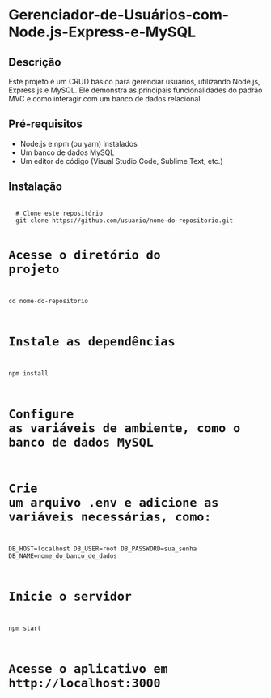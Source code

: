 # Gerenciador-de-Usuários-com-Node.js-Express-e-MySQL
<h2>Descrição</h2>
<p>Este projeto é um CRUD básico para gerenciar usuários, utilizando Node.js, Express.js e MySQL. Ele demonstra as principais funcionalidades do padrão MVC e como interagir com um banco de dados relacional.</p>

<h2>Pré-requisitos</h2>
<ul>
  <li>Node.js e npm (ou yarn) instalados</li>
  <li>Um banco de dados MySQL</li>
  <li>Um editor de código (Visual Studio Code, Sublime Text, etc.)</li>
</ul>

<h2>Instalação</h2>
<pre>
  <code>
  # Clone este repositório
  git clone https://github.com/usuario/nome-do-repositorio.git

  # Acesse o diretório do projeto
  cd nome-do-repositorio

  # Instale as dependências
  npm install

  # Configure as variáveis de ambiente, como o banco de dados MySQL
  # Crie um arquivo .env e adicione as variáveis necessárias, como:
  DB_HOST=localhost
  DB_USER=root
  DB_PASSWORD=sua_senha
  DB_NAME=nome_do_banco_de_dados

  # Inicie o servidor
  npm start

  # Acesse o aplicativo em http://localhost:3000
  </code>
</pre>


